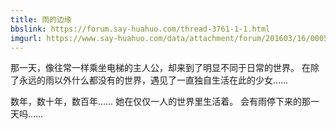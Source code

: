 ```yaml
---
title: 雨的边缘
bbslink: https://forum.say-huahuo.com/thread-3761-1-1.html
imgurl: https://www.say-huahuo.com/data/attachment/forum/201603/16/000524j322je23021j36m3.jpg
---
```


那一天，像往常一样乘坐电梯的主人公，却来到了明显不同于日常的世界。
在除了永远的雨以外什么都没有的世界，遇见了一直独自生活在此的少女……

数年，数十年，数百年……
她在仅仅一人的世界里生活着。
会有雨停下来的那一天吗……<!--more-->
